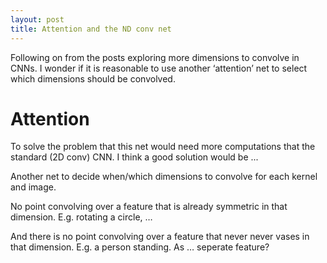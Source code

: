 ```yaml
---
layout: post
title: Attention and the ND conv net
---
```


Following on from the posts exploring more dimensions to convolve in CNNs. I wonder if it is reasonable to use another ‘attention’ net to select which dimensions should be convolved.

# Attention

To solve the problem that this net would need more computations that the standard (2D conv) CNN. I think a good solution would be ...

Another net to decide when/which dimensions to convolve for each kernel and image.

No point convolving over a feature that is already symmetric in that dimension. E.g. rotating a circle, … 

And there is no point convolving over a feature that never never vases in that dimension. E.g. a person standing. As … seperate feature?